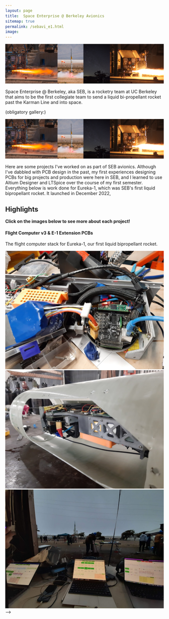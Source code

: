 ```yaml
---
layout: page
title:  Space Enterprise @ Berkeley Avionics
sitemap: true
permalink: /sebavi_e1.html
image: 
---
```


<img src="/images/posts/seb/gallery1.png">

Space Enterprise @ Berkeley, aka SEB, is a rocketry team at UC Berkeley that aims to be the first collegiate team to send a liquid bi-propellant rocket past the Karman Line and into space. 


(obligatory gallery:)

<img src="/images/posts/seb/gallery1.png">


Here are some projects I've worked on as part of SEB avionics. Although I've 
dabbled with PCB design in the past, my first experiences designing PCBs for big projects and production were here in SEB, and I learned to use Altium Designer and LTSpice over the course of my first semester. Everything below is work done for Eureka-1, which was SEB's first liquid bipropellant rocket. It launched in December 2022, 

## Highlights

**Click on the images below to see more about each project!**

#### Flight Computer v3 & E-1 Extension PCBs

The flight computer stack for Eureka-1, our first liquid bipropellant rocket. 

<a href="https://ctychen.github.io/e1fc.html">
  <img src="/images/posts/seb/e1av/stack.jpg" alt="E-1 Board">
</a>

<img src="/images/posts/seb/e1av/ab2.jpg" alt="E-1 Board">

<img src="/images/posts/seb/e1av/e11.jpg" alt="E-1 Board">

<!-- #### LAD-5  --> -->

<!-- Avionics and integration for Low Altitude Demonstrator vehicle.

<a href="https://ctychen.github.io/lad5.html">
  <img src="/images/posts/seb/lad/lad5_1.png" alt="LAD5">
</a> -->

<!-- #### DAQ V2

Part of our ground station, this board handles reading sensors that aren't onboard the rocket. 

<a href="https://ctychen.github.io/daqv2.html">
  <img src="/images/posts/seb/daq2/pcb1.png" alt="DAQ Board V2">
</a> -->

<!-- #### Load Cell Amplifier

First thing I ever made with Altium Designer, let's just say that there was a lot of room for improvement.

<a href="https://ctychen.github.io/lcamp.html">
  <img src="/images/posts/seb/lcamp/pcb.png" alt="Load Cell Amplifier">
</a> -->




